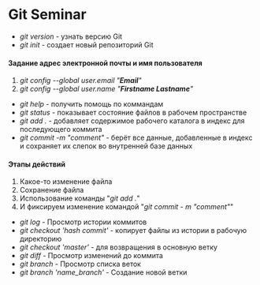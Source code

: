 # Git Seminar

* *git version* - узнать версию Git
* *git init* - создает новый репозиторий Git
#### Задание адрес электронной почты и имя пользователя
1. *git config --global user.email "***Email***"*
2. *git config --global user.name "***Firstname Lastname***"*
* *git help* - получить помощь по коммандам
* *git status* - показывает состояние файлов в рабочем пространстве
* *git add .* - добавляет содержимое рабочего каталога в индекс для последующего коммита
* *git commit -m "comment"* - берёт все данные, добавленные в индекс и сохраняет их слепок во внутренней базе данных
#### Этапы действий
1. Какое-то изменение файла
2. Сохранение файла
3. Использование команды "*git add .*"
4. И фиксируем изменение командой "*git commit - m "comment"*"
* *git log* - Просмотр истории коммитов
* *git checkout 'hash commit'* - копирует файлы из истории в рабочую директорию
* *git checkout 'master'* - для возвращения в основную ветку
* *git diff* - Просмотр изменений до коммита
* *git branch* - Просмотр списка веток
* *git branch 'name_branch'* - Создание новой ветки
